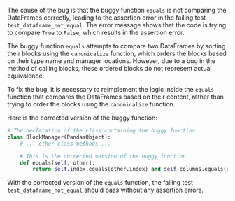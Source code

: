 The cause of the bug is that the buggy function `equals` is not comparing the DataFrames correctly, leading to the assertion error in the failing test `test_dataframe_not_equal`. The error message shows that the code is trying to compare `True` to `False`, which results in the assertion error.

The buggy function `equals` attempts to compare two DataFrames by sorting their blocks using the `canonicalize` function, which orders the blocks based on their type name and manager locations. However, due to a bug in the method of calling blocks, these ordered blocks do not represent actual equivalence.

To fix the bug, it is necessary to reimplement the logic inside the `equals` function that compares the DataFrames based on their content, rather than trying to order the blocks using the `canonicalize` function.

Here is the corrected version of the buggy function:

```python
# The declaration of the class containing the buggy function
class BlockManager(PandasObject):
    # ... other class methods ...

    # This is the corrected version of the buggy function
    def equals(self, other):
        return self.index.equals(other.index) and self.columns.equals(other.columns) and self.values.equals(other.values)
```

With the corrected version of the `equals` function, the failing test `test_dataframe_not_equal` should pass without any assertion errors.